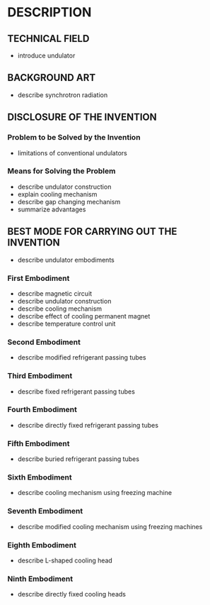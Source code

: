 # DESCRIPTION

## TECHNICAL FIELD

- introduce undulator

## BACKGROUND ART

- describe synchrotron radiation

## DISCLOSURE OF THE INVENTION

### Problem to be Solved by the Invention

- limitations of conventional undulators

### Means for Solving the Problem

- describe undulator construction
- explain cooling mechanism
- describe gap changing mechanism
- summarize advantages

## BEST MODE FOR CARRYING OUT THE INVENTION

- describe undulator embodiments

### First Embodiment

- describe magnetic circuit
- describe undulator construction
- describe cooling mechanism
- describe effect of cooling permanent magnet
- describe temperature control unit

### Second Embodiment

- describe modified refrigerant passing tubes

### Third Embodiment

- describe fixed refrigerant passing tubes

### Fourth Embodiment

- describe directly fixed refrigerant passing tubes

### Fifth Embodiment

- describe buried refrigerant passing tubes

### Sixth Embodiment

- describe cooling mechanism using freezing machine

### Seventh Embodiment

- describe modified cooling mechanism using freezing machines

### Eighth Embodiment

- describe L-shaped cooling head

### Ninth Embodiment

- describe directly fixed cooling heads

